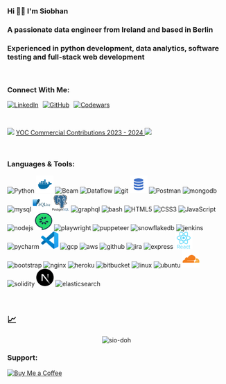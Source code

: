 ### Hi 👋🏻 I'm Siobhan
### A passionate data engineer from Ireland and based in Berlin
### Experienced in python development, data analytics, software testing and full-stack web development
</br>

### Connect With Me:
<p align="left" style="display: flex; align-items: center; gap: 10px;">
  <a href="https://linkedin.com/in/siobhan--doherty" target="_blank">
    <img src="https://img.icons8.com/color/48/000000/linkedin.png" alt="LinkedIn" />
  </a>
  <a href="https://github.com/sio-doh" target="_blank">
    <img src="https://img.icons8.com/color/48/000000/github.png" alt="GitHub" />
  </a>
  <a href="https://www.codewars.com/users/sio-doh" target="_blank">
    <img src="https://img.icons8.com/color/48/000000/codewars.png" alt="Codewars" />
  </a>
</p>
</br>

<p> 
  <img src="https://img.icons8.com/color/38/000000/company.png" /> 
    <a href="https://github.com/sdoherty-yoc">YOC Commercial Contributions 2023 - 2024 </a>
  <img src="https://img.icons8.com/color/38/000000/portfolio.png" />
</p>
</br>

### Languages & Tools: 
<p align="left">
  <img src="https://img.icons8.com/color/48/000000/python.png" alt="Python" />
  <img src="https://raw.githubusercontent.com/walkxcode/dashboard-icons/main/png/docker.png" alt="Docker" width="40" height="40" />
  <img src="https://i0.wp.com/i.postimg.cc/05GbBjLt/Apache-Beam.png?resize=838%2C472&ssl=1" alt="Beam" width="50" height="40" /> 
  <img src="https://miro.medium.com/v2/resize:fit:720/format:webp/1*GshyF7EMozZWqrn61SAGZw.png" alt="Dataflow" width="50" height="40" />
  <img src="https://img.icons8.com/color/48/000000/git.png" alt="git" /> 
  <img src="https://raw.githubusercontent.com/github/explore/80688e429a7d4ef2fca1e82350fe8e3517d3494d/topics/sql/sql.png" alt="SQL" width="40" height="40" />
  <img src="https://www.vectorlogo.zone/logos/getpostman/getpostman-icon.svg" alt="Postman" width="40" height="40" />
  <img src="https://img.icons8.com/color/48/000000/mongodb.png" alt="mongodb" />
  <img src="https://img.icons8.com/color/48/mysql-logo.png" alt="mysql" /> 
  <img src="https://raw.githubusercontent.com/devicons/devicon/master/icons/sqlite/sqlite-original-wordmark.svg" alt="sqlite" width="40" height="40" /> 
  <img src="https://raw.githubusercontent.com/devicons/devicon/master/icons/postgresql/postgresql-original-wordmark.svg" alt="postgresql" width="40" height="40" /> 
  <img src="https://img.icons8.com/color/48/000000/graphql.png" alt="graphql" /> 
  <img src="https://img.icons8.com/color/48/000000/bash.png" alt="bash" /> 
  <img src="https://img.icons8.com/color/48/000000/html-5.png" alt="HTML5" />
  <img src="https://img.icons8.com/color/48/000000/css3.png" alt="CSS3" />
  <img src="https://img.icons8.com/color/48/000000/javascript.png" alt="JavaScript" />
  <img src="https://img.icons8.com/color/48/000000/nodejs.png" alt="nodejs" />
  <img src="https://github.com/cucumber/cucumber-js/blob/main/docs/images/logo.svg" alt="cucumberjs" width="40" height="40" /> 
  <img src="https://playwright.dev/img/playwright-logo.svg" alt="playwright" width="40" height="40" /> 
  <img src="https://user-images.githubusercontent.com/10379601/29446482-04f7036a-841f-11e7-9872-91d1fc2ea683.png" alt="puppeteer" width="40" height="40" />
  <img src="https://avatars.githubusercontent.com/u/6453780?s=200&v=4" alt="snowflakedb" width="40" height="40" /> 
  <img src="https://img.icons8.com/color/48/000000/jenkins.png" alt="jenkins" /> 
  <img src="https://img.icons8.com/color/48/000000/pycharm.png"  alt="pycharm" /> 
  <img src="https://github.com/walkxcode/dashboard-icons/blob/main/svg/vscode.svg" alt="vs-code" width="40" height="40"/> 
  <img src="https://img.icons8.com/color/48/000000/google-cloud-platform.png" alt="gcp" /> 
  <img src="https://img.icons8.com/color/48/000000/amazon-web-services.png" alt="aws" /> 
  <img src="https://img.icons8.com/color/48/000000/github.png" alt="github" /> 
  <img src="https://img.icons8.com/color/48/000000/jira.png" alt="jira" /> 
  <img src="https://img.icons8.com/ios/50/express-js.png" alt="express" width="40" height="40"/> 
  <img src="https://raw.githubusercontent.com/devicons/devicon/master/icons/react/react-original-wordmark.svg" alt="react" width="40" height="40"/> 
  <img src="https://img.icons8.com/color/48/000000/bootstrap.png" alt="bootstrap" /> 
  <img src="https://www.vectorlogo.zone/logos/nginx/nginx-ar21.svg" alt="nginx" width="40" height="40"/> 
  <img src="https://img.icons8.com/color/48/000000/heroku.png" alt="heroku" /> 
  <img src="https://img.icons8.com/color/48/000000/bitbucket.png" alt="bitbucket" /> 
  <img src="https://img.icons8.com/color/48/000000/linux.png" alt="linux" > 
  <img src="https://img.icons8.com/color/48/000000/ubuntu.png" alt="ubuntu" /> 
  <img src="https://github.com/walkxcode/dashboard-icons/blob/main/svg/cloudflare.svg" alt="cloudflare" width="40" height="40"/> 
  <img src= "https://img.icons8.com/color/48/000000/solidity.png" alt="solidity" />   
  <img src="https://github.com/walkxcode/dashboard-icons/blob/main/png/nextjs.png" alt="nextjs" width="40" height="40"/> 
  <img src="https://avatars.githubusercontent.com/u/6764390?s=200&v=4" alt="elasticsearch" width="40" height="40" /> 
</p>
</br>

## 📈 
<p align="center">
  <img width="40%" src="https://github-readme-stats.vercel.app/api/top-langs/?username=sio-doh&layout=compact" alt="sio-doh"/>
</p>


### Support:
<p align="left">
  <a href="https://www.buymeacoffee.com/siodoh" target="_blank">
    <img src="https://raw.githubusercontent.com/appcraftconsulting/buymeacoffee/master/Images/snapshot-bmc-button.png" alt="Buy Me a Coffee" width="200" />
  </a>
</p>


<!-- 
  <img width="48%" src="https://github-readme-stats.vercel.app/api?username=sio-doh&count_private=true&theme=tokyonight" alt="sio-doh" />
[![Profile badge](https://www.codewars.com/users/sio-doh/badges/large)](https://www.codewars.com/users/sio-doh) 


**sio-doh/sio-doh** is a ✨ _special_ ✨ repository because its `README.md` (this file) appears on your GitHub profile.
Here are some ideas to get you started:

- 🔭 I’m currently working on ...
- 🌱 I’m currently learning ...
- 👯 I’m looking to collaborate on ...
- 🤔 I’m looking for help with ...
- 💬 Ask me about ...
- 📫 How to reach me: ...
- 😄 Pronouns: ...
- ⚡ Fun fact: ...
-->
